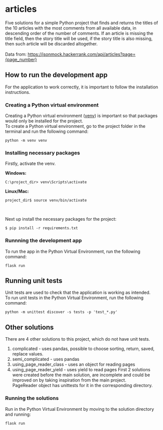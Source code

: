 # articles
Five solutions for a simple Python project that finds and returns the titles of the 10 articles with the most comments from all available data, in descending order of the number of comments. If an article is missing the title field, then the story title will be used, if the story title is also missing, then such article will be discarded altogether.<br>
<br>
Data from:
https://jsonmock.hackerrank.com/api/articles?page={page_number}

## How to run the development app
For the application to work correctly, it is important to follow the installation instructions.

### Creating a Python virtual environment
Creating a Python virtual environment ([venv](https://docs.python.org/3/library/venv.html)) is important so that packages would only be installed for the project.
<br>
To create a Python virtual environment, go to the project folder in the terminal and run the following command:
```
python -m venv venv
```

### Installing necessary packages
Firstly, activate the venv.

<b>

Windows:
</b>
```
C:\project_dir> venv\Scripts\activate
```
<b>

Linux/Mac:
</b>
```
project_dir$ source venv/bin/activate
```

<br>

Next up install the necessary packages for the project:
```
$ pip install -r requirements.txt
```

### Runnning the development app
To run the app in the Python Virtual Environment, run the following command:

```
flask run
```

## Running unit tests
Unit tests are used to check that the application is working as intended.
<br>
To run unit tests in the Python Virtual Environment, run the following command:
```
python -m unittest discover -s tests -p 'test_*.py'
```

## Other solutions
There are 4 other solutions to this project, which do not have unit tests.
1. complicated - uses pandas, possible to choose sorting, return, saved, replace values.
2. semi_complicated - uses pandas
3. using_page_reader_class - uses an object for reading pages
4. using_page_reader_yield - uses yield to read pages
First 2 solutions were created before the main solution, are incomplete and could be improved on by taking inspiration from the main project.<br>
PageReader object has unittests for it in the corresponding directory.

### Running the solutions
Run in the Python Virtual Environment by moving to the solution directory and running: 

```
flask run
```
